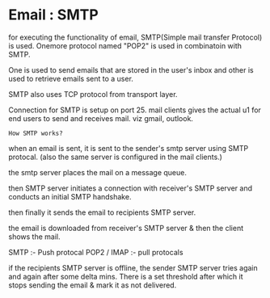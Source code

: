 # Email : SMTP

for executing the functionality of email, SMTP(Simple mail transfer Protocol) is used. Onemore protocol named "POP2" is used in combinatoin with SMTP.

One is used to send emails that are stored in the user's inbox and other is used to retrieve emails sent to a user.

SMTP also uses TCP protocol from transport layer.

Connection for SMTP is setup on port 25.
mail clients gives the actual u1 for end users to send and receives mail. viz gmail, outlook.

`How SMTP works?`

when an email is sent, it is sent to the sender's smtp server using SMTP protocal. (also the same server is configured in the mail clients.)

the smtp server places the mail on a message queue.

then SMTP server initiates a connection with receiver's SMTP server and conducts an initial SMTP handshake.

then finally it sends the email to recipients SMTP server.

the email is downloaded from receiver's SMTP server & then the client shows the mail.

SMTP :- Push protocal
POP2 / IMAP :- pull protocals

if the recipients SMTP server is offline, the sender SMTP server tries again and again after some delta mins.
There is a set threshold after which it stops sending the email & mark it as not delivered.
